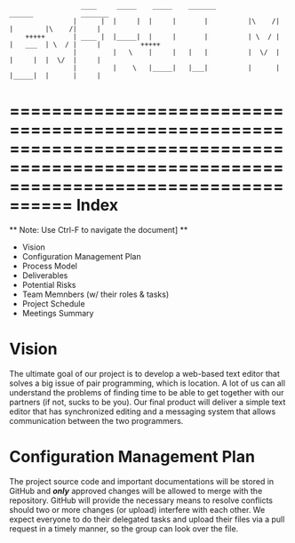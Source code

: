                       ____     _____    _____    _______                   ______            _______
                    |      |  |     |  |     |       |          |\    /|  |        |\    /|     |
        +++++       | ____ |  |_____|  |     |       |          | \  / |  |   ___  | \  / |     |          +++++
                    |         |   \    |     |   |   |          |  \/  |  |     |  |  \/  |     |
                    |         |    \   |_____|   |___|          |      |  |_____|  |      |     |
========================================================================================================================================
Index
=====
** Note: Use Ctrl-F to navigate the document] **
- Vision
- Configuration Management Plan
- Process Model
- Deliverables
- Potential Risks
- Team Memnbers (w/ their roles & tasks)
- Project Schedule
- Meetings Summary

Vision
======
The ultimate goal of our project is to develop a web-based text editor that solves a big issue of pair programming, which is location. A lot of us can all understand the problems of finding time to be able to get together with our partners (if not, sucks to be you). Our final product will deliver a simple text editor that has synchronized editing and a messaging system that allows communication between the two programmers.

Configuration Management Plan
=============================
The project source code and important documentations will be stored in GitHub and ***only*** approved changes will be allowed to merge with the repository. GitHub will provide the necessary means to resolve conflicts should two or more changes (or upload) interfere with each other. We expect everyone to do their delegated tasks and upload their files via a pull request in a timely manner, so the group can look over the file.
